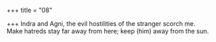 +++
title = "08"

+++
Indra and Agni, the evil hostilities of the stranger scorch me.  
Make hatreds stay far away from here; keep (him) away from the sun. 